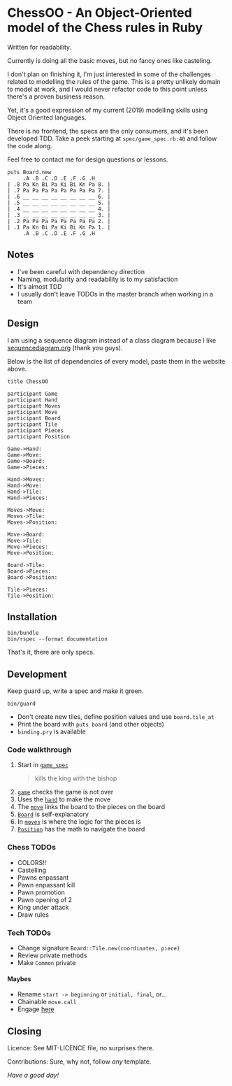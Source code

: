 # ChessOO - An Object-Oriented model of the Chess rules in Ruby

Written for readability.

Currently is doing all the basic moves, but no fancy ones like casteling.

I don't plan on finishing it, I'm just interested in some of the challenges
related to modelling the rules of the game.
This is a pretty unlikely domain to model at work,
and I would never refactor code to this point unless there's a proven business reason.

Yet, it's a good expression of my current (2019) modelling skills using
Object Oriented languages.

There is no frontend, the specs are the only consumers, and it's been developed TDD.
Take a peek starting at `spec/game_spec.rb:40` and follow the code along.

Feel free to contact me for design questions or lessons.

```
puts Board.new
     .A .B .C .D .E .F .G .H
| .8 Pa Kn Bi Pa Ki Bi Kn Pa 8. |
| .7 Pa Pa Pa Pa Pa Pa Pa Pa 7. |
| .6 __ __ __ __ __ __ __ __ 6. |
| .5 __ __ __ __ __ __ __ __ 5. |
| .4 __ __ __ __ __ __ __ __ 4. |
| .3 __ __ __ __ __ __ __ __ 3. |
| .2 Pa Pa Pa Pa Pa Pa Pa Pa 2. |
| .1 Pa Kn Bi Pa Ki Bi Kn Pa 1. |
     .A .B .C .D .E .F .G .H
```


## Notes

* I've been careful with dependency direction
* Naming, modularity and readability is to my satisfaction
* It's almost TDD
* I usually don't leave TODOs in the master branch when working in a team

## Design

I am using a sequence diagram instead of a class diagram
because I like [sequencediagram.org](https://sequencediagram.org/)
(thank you guys).

Below is the list of dependencies of every model, paste them in the website above.

```
title ChessOO

participant Game
participant Hand
participant Moves
participant Move
participant Board
participant Tile
participant Pieces
participant Position

Game->Hand:
Game->Move:
Game->Board:
Game->Pieces:

Hand->Moves:
Hand->Move:
Hand->Tile:
Hand->Pieces:

Moves->Move:
Moves->Tile:
Moves->Position:

Move->Board:
Move->Tile:
Move->Pieces:
Move->Position:

Board->Tile:
Board->Pieces:
Board->Position:

Tile->Pieces:
Tile->Position:
```


## Installation

```
bin/bundle
bin/rspec --format documentation
```

That's it, there are only specs.


## Development

Keep guard up, write a spec and make it green.

```
bin/guard
```

* Don't create new tiles, define position values and use `board.tile_at`
* Print the board with `puts board` (and other objects)
* `binding.pry` is available

### Code walkthrough

1. Start in [`game_spec`](spec/game_spec.rb:69)
    > kills the king with the bishop
2. [`game`](app/game.rb) checks the game is not over
3. Uses the [`hand`](app/hand.rb) to make the move
4. The [`move`](app/move.rb) links the board to the pieces on the board
5. [`Board`](app/board.rb) is self-explanatory
6. In [`moves`](app/moves.rb) is where the logic for the pieces is
7. [`Position`](app/position.rb) has the math to navigate the board


### Chess TODOs

* COLORS!!
* Castelling
* Pawns enpassant
* Pawn enpassant kill
* Pawn promotion
* Pawn opening of 2
* King under attack
* Draw rules

### Tech TODOs

* Change signature `Board::Tile.new(coordinates, piece)`
* Review private methods
* Make `Common` private

#### Maybes

* Rename `start -> beginning` or `initial, final`, or...
* Chainable `move.call`
* Engage [here](https://codereview.stackexchange.com/questions/116994/object-oriented-chess-game-in-ruby)

## Closing

Licence: See MIT-LICENCE file, no surprises there.

Contributions: Sure, why not, follow _any_ template.

_Have a good day!_
